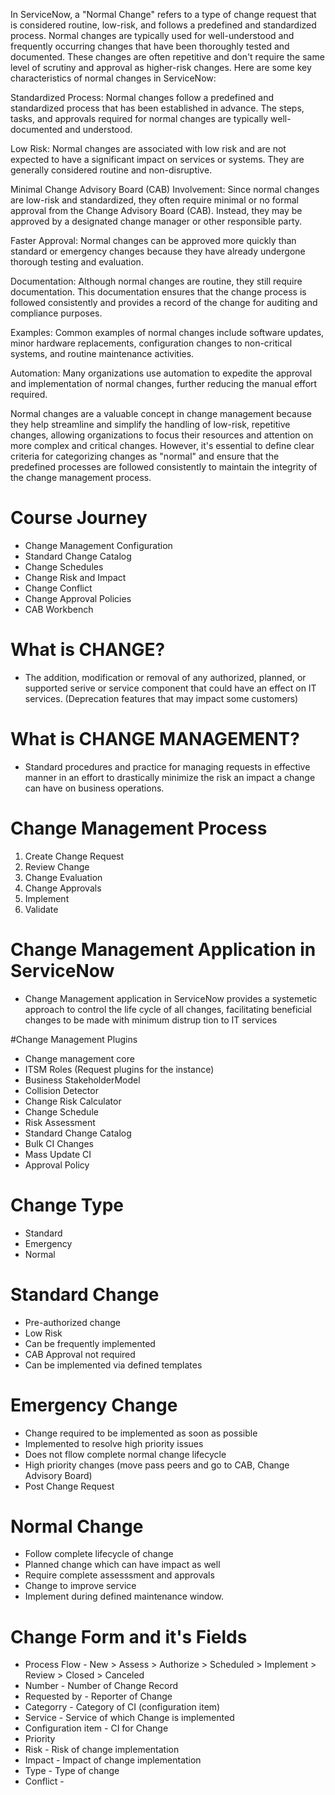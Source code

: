 In ServiceNow, a "Normal Change" refers to a type of change request that is considered routine, low-risk, and follows a predefined and standardized process. Normal changes are typically used for well-understood and frequently occurring changes that have been thoroughly tested and documented. These changes are often repetitive and don't require the same level of scrutiny and approval as higher-risk changes. Here are some key characteristics of normal changes in ServiceNow:

Standardized Process: Normal changes follow a predefined and standardized process that has been established in advance. The steps, tasks, and approvals required for normal changes are typically well-documented and understood.

Low Risk: Normal changes are associated with low risk and are not expected to have a significant impact on services or systems. They are generally considered routine and non-disruptive.

Minimal Change Advisory Board (CAB) Involvement: Since normal changes are low-risk and standardized, they often require minimal or no formal approval from the Change Advisory Board (CAB). Instead, they may be approved by a designated change manager or other responsible party.

Faster Approval: Normal changes can be approved more quickly than standard or emergency changes because they have already undergone thorough testing and evaluation.

Documentation: Although normal changes are routine, they still require documentation. This documentation ensures that the change process is followed consistently and provides a record of the change for auditing and compliance purposes.

Examples: Common examples of normal changes include software updates, minor hardware replacements, configuration changes to non-critical systems, and routine maintenance activities.

Automation: Many organizations use automation to expedite the approval and implementation of normal changes, further reducing the manual effort required.

Normal changes are a valuable concept in change management because they help streamline and simplify the handling of low-risk, repetitive changes, allowing organizations to focus their resources and attention on more complex and critical changes. However, it's essential to define clear criteria for categorizing changes as "normal" and ensure that the predefined processes are followed consistently to maintain the integrity of the change management process.

# Course Journey
- Change Management Configuration
- Standard Change Catalog
- Change Schedules
- Change Risk and Impact
- Change Conflict
- Change Approval Policies
- CAB Workbench

# What is CHANGE?
- The addition, modification or removal of any authorized, planned, or supported serive or service component that could have an effect on IT services. (Deprecation features that may impact some customers)

# What is CHANGE MANAGEMENT?
- Standard procedures and practice for managing requests in effective manner in an effort to drastically minimize the risk an impact a change can have on business operations. 

# Change Management Process
1. Create Change Request
2. Review Change
3. Change Evaluation
4. Change Approvals
5. Implement
6. Validate

# Change Management Application in ServiceNow
- Change Management application in ServiceNow provides a systemetic approach to control the life cycle of all changes, facilitating beneficial changes to be made with minimum distrup tion to IT services

#Change Management Plugins
- Change management core
- ITSM Roles (Request plugins for the instance)
- Business StakeholderModel
- Collision Detector
- Change Risk Calculator
- Change Schedule
- Risk Assessment
- Standard Change Catalog
- Bulk CI Changes
- Mass Update CI
- Approval Policy

# Change Type
- Standard
- Emergency
- Normal

# Standard Change
- Pre-authorized change
- Low Risk
- Can be frequently implemented
- CAB Approval not required
- Can be implemented via defined templates

# Emergency Change
- Change required to be implemented as soon as possible
- Implemented to resolve high priority issues
- Does not fllow complete normal change lifecycle
- High priority changes (move pass peers and go to CAB, Change Advisory Board)
- Post Change Request

# Normal Change
- Follow complete lifecycle of change
- Planned change which can have impact as well
- Require complete assesssment and approvals
- Change to improve service
- Implement during defined maintenance window. 

# Change Form and it's Fields
- Process Flow - New > Assess > Authorize > Scheduled > Implement > Review > Closed > Canceled
- Number - Number of Change Record
- Requested by - Reporter of Change
- Categorry - Category of CI (configuration item)
- Service - Service of which Change is implemented
- Configuration item - CI for Change
- Priority
- Risk - Risk of change implementation
- Impact - Impact of change implementation
- Type - Type of change
- Conflict -